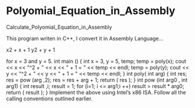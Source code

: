 # Polyomial_Equation_in_Assembly
Calculate_Polyomial_Equation_in_Assembly


This program writen in C++, I convert it in Assembly Language...

  x2 + x + 1
  y2 + y + 1



for x = 3 and y = 5.
int main ()
{
int x = 3, y = 5, temp;
temp = poly(x);
cout << x << "^2 + " << x << " + 1 = " << temp << endl;
temp = poly(y);
cout << y << "^2 + " << y << " + 1 = " << temp << endl;
}
int poly( int arg)
{
int res;
res = pow (arg ,2);
res = res + arg + 1;
return ( res );
}
int pow (int arg0 , int arg1)
{
int result ,i;
result = 1;
for (i=1; i <= arg1;i ++)
result = result * arg0;
return ( result );
}
Implement the above using Intel’s x86 ISA. Follow all the calling conventions outlined earlier.
